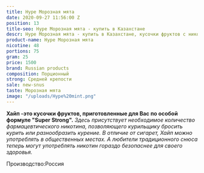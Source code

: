 ```yaml
---
title: Hype Морозная мята
date: 2020-09-27 11:56:00 Z
position: 13
title-seo: Hype Морозная мята - купить в Казахстане
descr: Hype Морозная мята - купить в Казахстане, кусочки фруктов с никотином
product-name: Hype Морозная мята
nicotine: 48
portions: 75
gram: 25
price: 1500
brand: Russian products
composition: Порционный
strong: Средней крепости
sale: new-snus
taste: Морозная мята
image: "/uploads/Hype%20mint.png"
---
```


**Хайп -это кусочки фруктов, приготовленные для Вас по особой формуле "Super Strong".** 
*Здесь присутствует необходимое количество фармацевтического никотина, позволяющего курильщику бросить курить или разнообразить курение. 
В отличие от сигарет, Хайп можно употреблять в общественных местах. А любители традиционного снюса теперь могут употреблять никотин гораздо безопаснее для своего здоровья.*

Производство:Россия